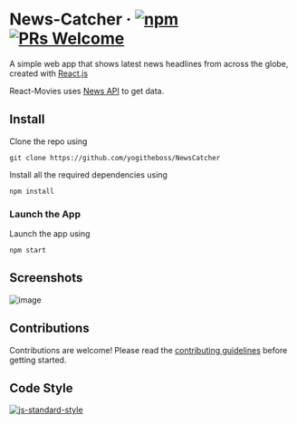 # News-Catcher &middot; [![npm](https://img.shields.io/npm/v/npm.svg?style=flat-square)](https://www.npmjs.com/package/npm) [![PRs Welcome](https://img.shields.io/badge/PRs-welcome-brightgreen.svg?style=flat-square)](http://makeapullrequest.com) 

A simple web app that shows latest news headlines from across the globe, created with [React.js](https://reactjs.org)

React-Movies uses [News API](https://newsapi.org/) to get data.

## Install

Clone the repo using

    git clone https://github.com/yogitheboss/NewsCatcher

Install all the required dependencies using

    npm install

### Launch the App

Launch the app using

    npm start

## Screenshots

![image](https://user-images.githubusercontent.com/91418287/163708758-63cd6a9c-c550-474b-a501-83f0345fac22.png)


## Contributions

Contributions are welcome! Please read the [contributing guidelines](https://github.com/klendi/react-movies/blob/master/CONTRIBUTING.md) before getting started.
## Code Style
[![js-standard-style](https://cdn.rawgit.com/standard/standard/master/badge.svg)](https://github.com/standard/standard)


 
